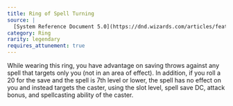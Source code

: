 ```yaml
---
title: Ring of Spell Turning
source: |
  [System Reference Document 5.0](https://dnd.wizards.com/articles/features/systems-reference-document-srd)
category: Ring
rarity: legendary
requires_attunement: true
---
```


While wearing this ring, you have advantage on saving throws against any spell that targets only you (not in an area of effect). In addition, if you roll a 20 for the save and the spell is 7th level or lower, the spell has no effect on you and instead targets the caster, using the slot level, spell save DC, attack bonus, and spellcasting ability of the caster.
